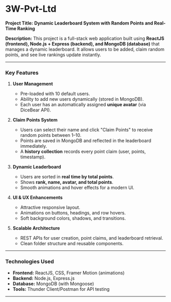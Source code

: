 # 3W-Pvt-Ltd

**Project Title:**
**Dynamic Leaderboard System with Random Points and Real-Time Ranking**

**Description:**
This project is a full-stack web application built using **ReactJS (frontend), Node.js + Express (backend), and MongoDB (database)** that manages a dynamic leaderboard. It allows users to be added, claim random points, and see live rankings update instantly.

---

### **Key Features**

1. **User Management**

   * Pre-loaded with 10 default users.
   * Ability to add new users dynamically (stored in MongoDB).
   * Each user has an automatically assigned **unique avatar** (via DiceBear API).

2. **Claim Points System**

   * Users can select their name and click "Claim Points" to receive random points between 1–10.
   * Points are saved in MongoDB and reflected in the leaderboard immediately.
   * A **history collection** records every point claim (user, points, timestamp).

3. **Dynamic Leaderboard**

   * Users are sorted in **real time by total points**.
   * Shows **rank, name, avatar, and total points**.
   * Smooth animations and hover effects for a modern UI.

4. **UI & UX Enhancements**

   * Attractive responsive layout.
   * Animations on buttons, headings, and row hovers.
   * Soft background colors, shadows, and transitions.

5. **Scalable Architecture**

   * REST APIs for user creation, point claims, and leaderboard retrieval.
   * Clean folder structure and reusable components.

---

### **Technologies Used**

* **Frontend:** ReactJS, CSS, Framer Motion (animations)
* **Backend:** Node.js, Express.js
* **Database:** MongoDB (with Mongoose)
* **Tools:** Thunder Client/Postman for API testing

---
